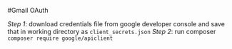 #Gmail OAuth

*Step 1*: download credentials file from google developer console and save that in working directory as `client_secrets.json`
*Step 2*: run composer `composer require google/apiclient`